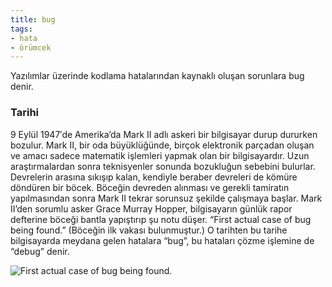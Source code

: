 ```yaml
---
title: bug
tags:
- hata
- örümcek
---
```


Yazılımlar üzerinde kodlama hatalarından kaynaklı oluşan sorunlara bug denir.

### Tarihi

9 Eylül 1947′de Amerika’da Mark II adlı askeri bir bilgisayar durup dururken bozulur. Mark II, bir oda büyüklüğünde, birçok elektronik parçadan oluşan ve amacı sadece matematik işlemleri yapmak olan bir bilgisayardır. Uzun araştırmalardan sonra teknisyenler sonunda bozukluğun sebebini bulurlar. Devrelerin arasına sıkışıp kalan, kendiyle beraber devreleri de kömüre döndüren bir böcek. Böceğin devreden alınması ve gerekli tamiratın yapılmasından sonra Mark II tekrar sorunsuz şekilde çalışmaya başlar. Mark II’den sorumlu asker Grace Murray Hopper, bilgisayarın günlük rapor defterine böceği bantla yapıştırıp şu notu düşer. “First actual case of bug being found.” (Böceğin ilk vakası bulunmuştur.) O tarihten bu tarihe bilgisayarda meydana gelen hatalara “bug”, bu hataları çözme işlemine de “debug” denir.

![First actual case of bug being found.](https://i.hizliresim.com/azmJOQ.jpg 'First actual case of bug being found.')
